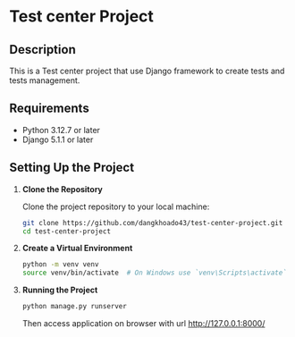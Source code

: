 # Test center Project

## Description

This is a Test center project that use Django framework to create tests and tests management.

## Requirements

- Python 3.12.7 or later
- Django 5.1.1 or later

## Setting Up the Project

1. **Clone the Repository**

   Clone the project repository to your local machine:

   ```bash
   git clone https://github.com/dangkhoado43/test-center-project.git
   cd test-center-project

2. **Create a Virtual Environment**

    ```bash
    python -m venv venv
    source venv/bin/activate  # On Windows use `venv\Scripts\activate`

3. **Running the Project**

    ```bash
    python manage.py runserver
    ```
    Then access application on browser with url http://127.0.0.1:8000/